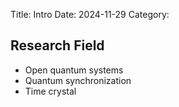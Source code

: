 Title: Intro
Date: 2024-11-29
Category:

## Research Field

- Open quantum systems
- Quantum synchronization
- Time crystal
